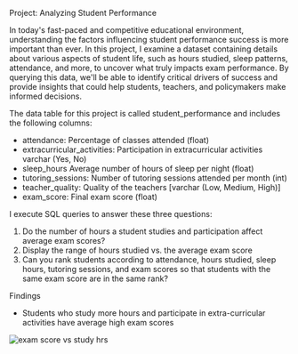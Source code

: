 Project: Analyzing Student Performance 

In today's fast-paced and competitive educational environment, understanding the factors influencing student performance success is more important than ever. In this project, I examine a dataset containing details about various aspects of student life, such as hours studied, sleep patterns, attendance, and more, to uncover what truly impacts exam performance. By querying this data, we'll be able to identify critical drivers of success and provide insights that could help students, teachers, and policymakers make informed decisions. 

The data table for this project is called student_performance and includes the following columns:

* attendance: Percentage of classes attended	(float)
* extracurricular_activities: Participation in extracurricular activities	varchar (Yes, No)
* sleep_hours	Average number of hours of sleep per night	(float)
* tutoring_sessions: Number of tutoring sessions attended per month (int)
* teacher_quality: Quality of the teachers	[varchar (Low, Medium, High)]
* exam_score:	Final exam score	(float)

I execute SQL queries to answer these three questions:

1. Do the number of hours a student studies and participation affect average exam scores?
2. Display the range of hours studied vs. the average exam score
3. Can you rank students according to attendance, hours studied, sleep hours, tutoring sessions, and exam scores so that students with the same exam score are in the same rank?

Findings 
* Students who study more hours and participate in extra-curricular activities have average high exam scores

![exam score vs study hrs](https://github.com/user-attachments/assets/0fb41cd5-d739-45c4-81bb-39f17db239cd)


